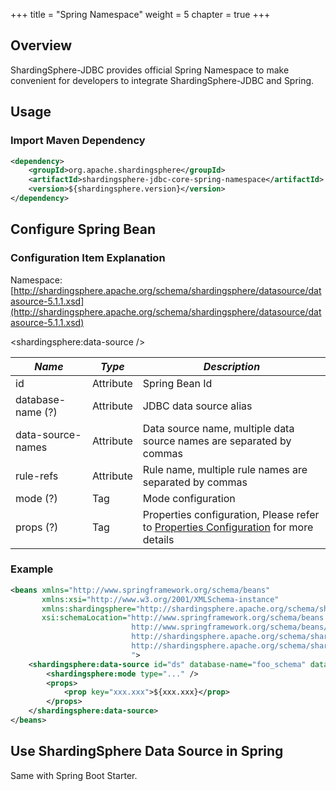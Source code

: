 +++
title = "Spring Namespace"
weight = 5
chapter = true
+++

## Overview

ShardingSphere-JDBC provides official Spring Namespace to make convenient for developers to integrate ShardingSphere-JDBC and Spring.

## Usage

### Import Maven Dependency

```xml
<dependency>
    <groupId>org.apache.shardingsphere</groupId>
    <artifactId>shardingsphere-jdbc-core-spring-namespace</artifactId>
    <version>${shardingsphere.version}</version>
</dependency>
```

## Configure Spring Bean

### Configuration Item Explanation

Namespace: [http://shardingsphere.apache.org/schema/shardingsphere/datasource/datasource-5.1.1.xsd](http://shardingsphere.apache.org/schema/shardingsphere/datasource/datasource-5.1.1.xsd)

\<shardingsphere:data-source />

| *Name*            | *Type*    | *Description*                                                                                                                                  |
| ----------------- | --------- | ---------------------------------------------------------------------------------------------------------------------------------------------- |
| id                | Attribute | Spring Bean Id                                                                                                                                 |
| database-name (?)   | Attribute | JDBC data source alias                                                                                                                         |
| data-source-names | Attribute | Data source name, multiple data source names are separated by commas                                                                           |
| rule-refs         | Attribute | Rule name, multiple rule names are separated by commas                                                                                         |
| mode (?)          | Tag       | Mode configuration                                                                                                                             |
| props (?)         | Tag       | Properties configuration, Please refer to [Properties Configuration](/en/user-manual/shardingsphere-jdbc/props) for more details |

### Example

```xml
<beans xmlns="http://www.springframework.org/schema/beans"
       xmlns:xsi="http://www.w3.org/2001/XMLSchema-instance"
       xmlns:shardingsphere="http://shardingsphere.apache.org/schema/shardingsphere/datasource"
       xsi:schemaLocation="http://www.springframework.org/schema/beans 
                           http://www.springframework.org/schema/beans/spring-beans.xsd 
                           http://shardingsphere.apache.org/schema/shardingsphere/datasource
                           http://shardingsphere.apache.org/schema/shardingsphere/datasource/datasource.xsd
                           ">
    <shardingsphere:data-source id="ds" database-name="foo_schema" data-source-names="..." rule-refs="...">
        <shardingsphere:mode type="..." />
        <props>
            <prop key="xxx.xxx">${xxx.xxx}</prop>
        </props>
    </shardingsphere:data-source>
</beans>
```

## Use ShardingSphere Data Source in Spring

Same with Spring Boot Starter.
